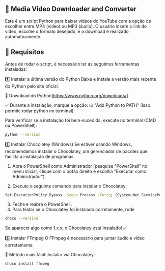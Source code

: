 ## 📌 Media Video Downloader and Converter

Este é um script Python para baixar vídeos do YouTube com a opção de escolher entre MP4 (vídeo) ou MP3 (áudio). O usuário insere o link do vídeo, escolhe o formato desejado, e o download é realizado automaticamente.

## 📂 Requisitos

Antes de rodar o script, é necessário ter as seguintes ferramentas instaladas:

1️⃣ Instalar a última versão do Python
Baixe e instale a versão mais recente do Python pelo site oficial:

🔗 Download do Python[https://www.python.org/downloads/]

✅ Durante a instalação, marque a opção:
☑ "Add Python to PATH" (Isso permite rodar python no terminal).

Para verificar se a instalação foi bem-sucedida, execute no terminal (CMD ou PowerShell):

```bash
python --version
```

2️⃣ Instalar Chocolatey (Windows)
Se estiver usando Windows, recomendamos instalar o Chocolatey, um gerenciador de pacotes que facilita a instalação de programas.

1. Abra o PowerShell como Administrador (pesquise "PowerShell" no menu iniciar, clique com o botão direito e escolha "Executar como Administrador").

2. Execute o seguinte comando para instalar o Chocolatey:

```bash
Set-ExecutionPolicy Bypass -Scope Process -Force; [System.Net.ServicePointManager]::SecurityProtocol = [System.Net.ServicePointManager]::SecurityProtocol -bor 3072; iex ((New-Object System.Net.WebClient).DownloadString('https://community.chocolatey.org/install.ps1'))
```

3. Feche e reabra o PowerShell.
4. Para testar se o Chocolatey foi instalado corretamente, rode

```bash
choco --version
```

Se aparecer algo como 1.x.x, o Chocolatey está instalado! ✅

3️⃣ Instalar FFmpeg
O FFmpeg é necessário para juntar áudio e vídeo corretamente.

📌 Método mais fácil: Instalar via Chocolatey:

```bash
choco install ffmpeg
```
